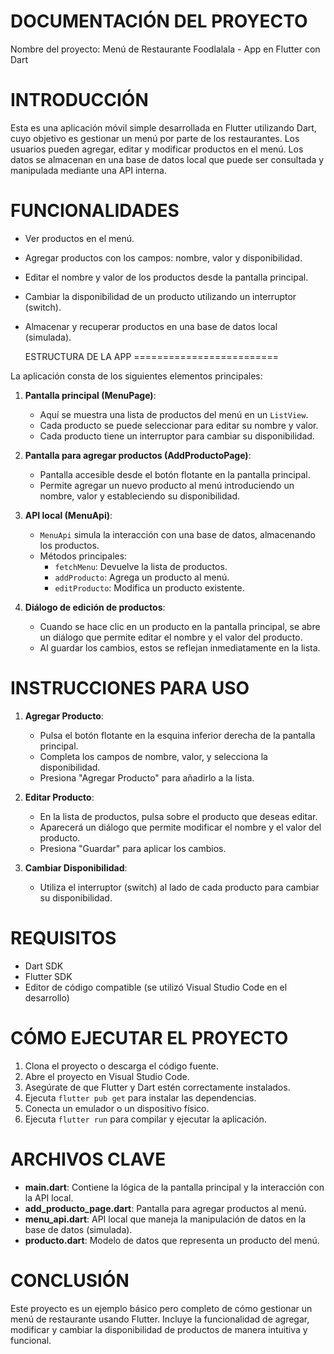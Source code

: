 
  DOCUMENTACIÓN DEL PROYECTO
=========================

Nombre del proyecto: Menú de Restaurante Foodlalala - App en Flutter con Dart


  INTRODUCCIÓN
=========================

Esta es una aplicación móvil simple desarrollada en Flutter utilizando Dart, cuyo objetivo es gestionar un menú por parte de los restaurantes.
Los usuarios pueden agregar, editar y modificar productos en el menú. Los datos se almacenan en una base de datos local que puede
ser consultada y manipulada mediante una API interna.


  FUNCIONALIDADES
=========================

- Ver productos en el menú.
- Agregar productos con los campos: nombre, valor y disponibilidad.
- Editar el nombre y valor de los productos desde la pantalla principal.
- Cambiar la disponibilidad de un producto utilizando un interruptor (switch).
- Almacenar y recuperar productos en una base de datos local (simulada).


  ESTRUCTURA DE LA APP
=========================

La aplicación consta de los siguientes elementos principales:

1. **Pantalla principal (MenuPage)**:
   - Aquí se muestra una lista de productos del menú en un `ListView`.
   - Cada producto se puede seleccionar para editar su nombre y valor.
   - Cada producto tiene un interruptor para cambiar su disponibilidad.

2. **Pantalla para agregar productos (AddProductoPage)**:
   - Pantalla accesible desde el botón flotante en la pantalla principal.
   - Permite agregar un nuevo producto al menú introduciendo un nombre, valor y estableciendo su disponibilidad.

3. **API local (MenuApi)**:
   - `MenuApi` simula la interacción con una base de datos, almacenando los productos.
   - Métodos principales:
     - `fetchMenu`: Devuelve la lista de productos.
     - `addProducto`: Agrega un producto al menú.
     - `editProducto`: Modifica un producto existente.

4. **Diálogo de edición de productos**:
   - Cuando se hace clic en un producto en la pantalla principal, se abre un diálogo que permite editar el nombre y el valor del producto.
   - Al guardar los cambios, estos se reflejan inmediatamente en la lista.


  INSTRUCCIONES PARA USO
=========================

1. **Agregar Producto**:
   - Pulsa el botón flotante en la esquina inferior derecha de la pantalla principal.
   - Completa los campos de nombre, valor, y selecciona la disponibilidad.
   - Presiona "Agregar Producto" para añadirlo a la lista.

2. **Editar Producto**:
   - En la lista de productos, pulsa sobre el producto que deseas editar.
   - Aparecerá un diálogo que permite modificar el nombre y el valor del producto.
   - Presiona "Guardar" para aplicar los cambios.

3. **Cambiar Disponibilidad**:
   - Utiliza el interruptor (switch) al lado de cada producto para cambiar su disponibilidad.


  REQUISITOS
=========================

- Dart SDK
- Flutter SDK
- Editor de código compatible (se utilizó Visual Studio Code en el desarrollo)


CÓMO EJECUTAR EL PROYECTO
=========================

1. Clona el proyecto o descarga el código fuente.
2. Abre el proyecto en Visual Studio Code.
3. Asegúrate de que Flutter y Dart estén correctamente instalados.
4. Ejecuta `flutter pub get` para instalar las dependencias.
5. Conecta un emulador o un dispositivo físico.
6. Ejecuta `flutter run` para compilar y ejecutar la aplicación.


  ARCHIVOS CLAVE
=========================

- **main.dart**: Contiene la lógica de la pantalla principal y la interacción con la API local.
- **add_producto_page.dart**: Pantalla para agregar productos al menú.
- **menu_api.dart**: API local que maneja la manipulación de datos en la base de datos (simulada).
- **producto.dart**: Modelo de datos que representa un producto del menú.


CONCLUSIÓN
=========================

Este proyecto es un ejemplo básico pero completo de cómo gestionar un menú de restaurante usando Flutter. Incluye la funcionalidad 
de agregar, modificar y cambiar la disponibilidad de productos de manera intuitiva y funcional.

